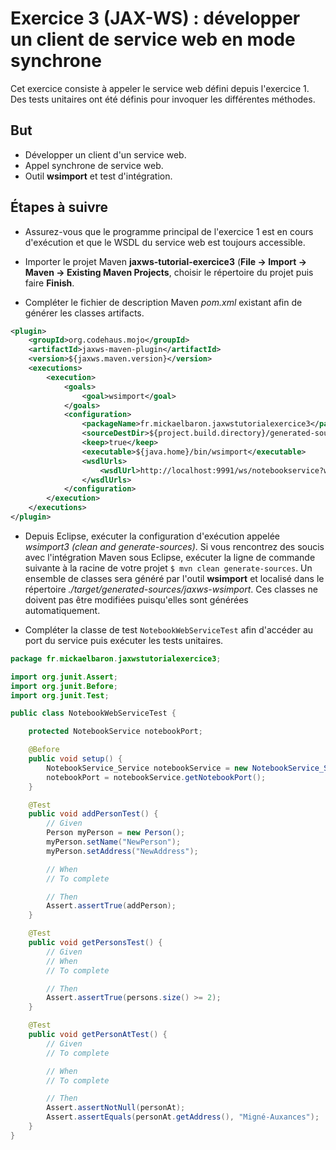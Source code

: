 # Exercice 3 (JAX-WS) : développer un client de service web en mode synchrone

Cet exercice consiste à appeler le service web défini depuis l'exercice 1. Des tests unitaires ont été définis pour invoquer les différentes méthodes.

## But

* Développer un client d'un service web.
* Appel synchrone de service web.
* Outil **wsimport** et test d'intégration.

## Étapes à suivre

* Assurez-vous que le programme principal de l'exercice 1 est en cours d'exécution et que le WSDL du service web est toujours accessible.

* Importer le projet Maven **jaxws-tutorial-exercice3** (**File -> Import -> Maven -> Existing Maven Projects**, choisir le répertoire du projet puis faire **Finish**.

* Compléter le fichier de description Maven *pom.xml* existant afin de générer les classes artifacts.

```xml
<plugin>
    <groupId>org.codehaus.mojo</groupId>
    <artifactId>jaxws-maven-plugin</artifactId>
    <version>${jaxws.maven.version}</version>
    <executions>
        <execution>
            <goals>
                <goal>wsimport</goal>
            </goals>
            <configuration>
                <packageName>fr.mickaelbaron.jaxwstutorialexercice3</packageName>
                <sourceDestDir>${project.build.directory}/generated-sources/jaxws-wsimport</sourceDestDir>
                <keep>true</keep>
                <executable>${java.home}/bin/wsimport</executable>
                <wsdlUrls>
                    <wsdlUrl>http://localhost:9991/ws/notebookservice?wsdl</wsdlUrl>
                </wsdlUrls>
            </configuration>
        </execution>
    </executions>
</plugin>
```

* Depuis Eclipse, exécuter la configuration d'exécution appelée *wsimport3 (clean and generate-sources)*. Si vous rencontrez des soucis avec l'intégration Maven sous Eclipse, exécuter la ligne de commande suivante à la racine de votre projet `$ mvn clean generate-sources`. Un ensemble de classes sera généré par l'outil **wsimport** et localisé dans le répertoire *./target/generated-sources/jaxws-wsimport*. Ces classes ne doivent pas être modifiées puisqu'elles sont générées automatiquement.

* Compléter la classe de test `NotebookWebServiceTest` afin d'accéder au port du service puis exécuter les tests unitaires.

```java
package fr.mickaelbaron.jaxwstutorialexercice3;

import org.junit.Assert;
import org.junit.Before;
import org.junit.Test;

public class NotebookWebServiceTest {

    protected NotebookService notebookPort;

    @Before
    public void setup() {
        NotebookService_Service notebookService = new NotebookService_Service();
        notebookPort = notebookService.getNotebookPort();
    }

    @Test
    public void addPersonTest() {
        // Given
        Person myPerson = new Person();
        myPerson.setName("NewPerson");
        myPerson.setAddress("NewAddress");

        // When
        // To complete

        // Then
        Assert.assertTrue(addPerson);
    }

    @Test
    public void getPersonsTest() {
        // Given
        // When
        // To complete

        // Then
        Assert.assertTrue(persons.size() >= 2);
    }

    @Test
    public void getPersonAtTest() {
        // Given
        // To complete

        // When
        // To complete

        // Then
        Assert.assertNotNull(personAt);
        Assert.assertEquals(personAt.getAddress(), "Migné-Auxances");
    }
}
```
